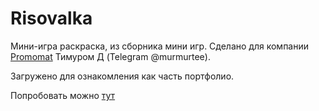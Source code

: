 # Risovalka
Мини-игра раскраска, из сборника мини игр. Сделано для компании [Promomat](https://promomat.ru/) Тимуром Д (Telegram @murmurtee). 

Загружено для ознакомления как часть портфолио. 

Попробовать можно [тут](http://games.promomat.ru/_polling/)
